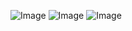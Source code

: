 
![Image](https://github.com/user-attachments/assets/a22f50f5-7fc6-414a-815b-9b9a5ffa107c)
![Image](https://github.com/user-attachments/assets/2385d1dd-bf9b-4e15-b76a-89dfb5816632)
![Image](https://github.com/user-attachments/assets/f3d15eb8-bca9-432f-ae3e-385865f6ca8a)
